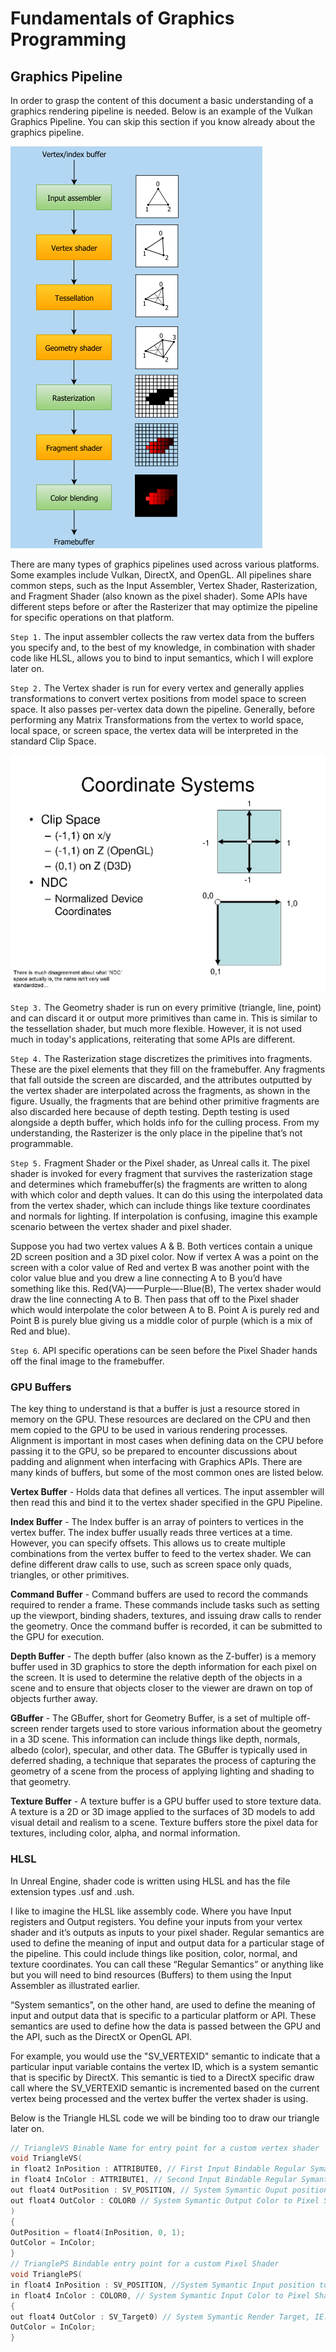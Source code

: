 # Fundamentals of Graphics Programming

## Graphics Pipeline

In order to grasp the content of this document a basic understanding of a graphics rendering pipeline is needed. Below is an example of the Vulkan Graphics
Pipeline. You can skip this section if you know already about the graphics pipeline.

![[Unreal Engine Render Dependency Graph/Diagrams/VulkanPipeLine.png]](https://github.com/staticJPL/Render-Dependency-Graph-Documentation/blob/08e9c57045b6a88b7918499961a3c2e2e23e83ff/Diagrams/VulkanPipeLine.png)

There are many types of graphics pipelines used across various platforms. Some examples include Vulkan, DirectX, and OpenGL. All pipelines share common steps, such as the Input Assembler, Vertex Shader, Rasterization, and Fragment Shader (also known as the pixel shader). Some APIs have different steps before or after the Rasterizer that may optimize the pipeline for specific operations on that platform.

`Step 1.` The input assembler collects the raw vertex data from the buffers you specify and, to the best of my knowledge, in combination with shader code like HLSL, allows you to bind to input semantics, which I will explore later on.

`Step 2.` The Vertex shader is run for every vertex and generally applies transformations to convert vertex positions from model space to screen space. It also passes per-vertex data down the pipeline. Generally, before performing any Matrix Transformations from the vertex to world space, local space, or screen space, the vertex data will be interpreted in the standard Clip Space.

![[Unreal Engine Render Dependency Graph/Diagrams/Coordinate Systems.png]](https://github.com/staticJPL/Render-Dependency-Graph-Documentation/blob/08e9c57045b6a88b7918499961a3c2e2e23e83ff/Diagrams/Coordinate%20Systems.png)

`Step 3.` The Geometry shader is run on every primitive (triangle, line, point) and can discard it or output more primitives than came in. This is similar to the tessellation shader, but much more flexible. However, it is not used much in today's applications, reiterating that some APIs are different.

`Step 4.` The Rasterization stage discretizes the primitives into fragments. These are the pixel elements that they fill on the framebuffer. Any fragments that fall outside the screen are discarded, and the attributes outputted by the vertex shader are interpolated across the fragments, as shown in the figure. Usually, the fragments that are behind other primitive fragments are also discarded here because of depth testing. Depth testing is used alongside a depth buffer, which holds info for the culling process. From my understanding, the Rasterizer is the only place in the pipeline that’s not programmable.

`Step 5.` Fragment Shader or the Pixel shader, as Unreal calls it. The pixel shader is invoked for every fragment that survives the rasterization stage and determines which framebuffer(s) the fragments are written to along with which color and depth values. It can do this using the interpolated data from the vertex shader, which can include things like texture coordinates and normals for lighting. If interpolation is confusing, imagine this example scenario between the vertex shader and pixel shader.

Suppose you had two vertex values A & B. Both vertices contain a unique 2D screen position and a 3D pixel color. Now if vertex A was a point on the screen with
a color value of Red and vertex B was another point with the color value blue and you drew a line connecting A to B you’d have something like this.
Red(VA)——Purple—-Blue(B), The vertex shader would draw the line connecting A to B. Then pass that off to the Pixel shader which would interpolate the color
between A to B. Point A is purely red and Point B is purely blue giving us a middle color of purple (which is a mix of Red and blue).

`Step 6`. API specific operations can be seen before the Pixel Shader hands off the final image to the framebuffer.

### GPU Buffers


The key thing to understand is that a buffer is just a resource stored in memory on the GPU. These resources are declared on the CPU and then mem copied to the GPU to be used in various rendering processes. Alignment is important in most cases when defining data on the CPU before passing it to the GPU, so be prepared to encounter discussions about padding and alignment when interfacing with Graphics APIs. There are many kinds of buffers, but some of the most common ones are listed below.

**Vertex Buffer** - Holds data that defines all vertices. The input assembler will then read this and bind it to the vertex shader specified in the GPU Pipeline.

**Index Buffer** - The Index buffer is an array of pointers to vertices in the vertex buffer. The index buffer usually reads three vertices at a time. However, you can specify offsets. This allows us to create multiple combinations from the vertex buffer to feed to the vertex shader. We can define different draw calls to use, such as screen space only quads, triangles, or other primitives.

**Command Buffer** - Command buffers are used to record the commands required to render a frame. These commands include tasks such as setting up the viewport, binding shaders, textures, and issuing draw calls to render the geometry. Once the command buffer is recorded, it can be submitted to the GPU for execution.

**Depth Buffer** - The depth buffer (also known as the Z-buffer) is a memory buffer used in 3D graphics to store the depth information for each pixel on the screen. It is used to determine the relative depth of the objects in a scene and to ensure that objects closer to the viewer are drawn on top of objects further away.

**GBuffer** - The GBuffer, short for Geometry Buffer, is a set of multiple off-screen render targets used to store various information about the geometry in a 3D scene. This information can include things like depth, normals, albedo (color), specular, and other data. The GBuffer is typically used in deferred shading, a technique that separates the process of capturing the geometry of a scene from the process of applying lighting and shading to that geometry.

**Texture Buffer** - A texture buffer is a GPU buffer used to store texture data. A texture is a 2D or 3D image applied to the surfaces of 3D models to add visual detail and realism to a scene. Texture buffers store the pixel data for textures, including color, alpha, and normal information.

### HLSL

In Unreal Engine, shader code is written using HLSL and has the file extension types .usf and .ush.

I like to imagine the HLSL like assembly code. Where you have Input registers and Output registers. You define your inputs from your vertex shader and it’s
outputs as inputs to your pixel shader. Regular semantics are used to define the meaning of input and output data for a particular stage of the pipeline. This
could include things like position, color, normal, and texture coordinates. You can call these “Regular Semantics” or anything like but you will need to bind
resources (Buffers) to them using the Input Assembler as illustrated earlier.

“System semantics”, on the other hand, are used to define the meaning of input and output data that is specific to a particular platform or API. These semantics
are used to define how the data is passed between the GPU and the API, such as the DirectX or OpenGL API.

For example, you would use the "SV_VERTEXID" semantic to indicate that a particular input variable contains the vertex ID, which is a system semantic that is
specific by DirectX. This semantic is tied to a DirectX specific draw call where the SV_VERTEXID semantic is incremented based on the current vertex being
processed and the vertex buffer the vertex shader is using.

Below is the Triangle HLSL code we will be binding too to draw our triangle later on.

```cpp
// TriangleVS Binable Name for entry point for a custom vertex shader
void TriangleVS(
in float2 InPosition : ATTRIBUTE0, // First Input Bindable Regular Symantic
in float4 InColor : ATTRIBUTE1, // Second Input Bindable Regular Symantic
out float4 OutPosition : SV_POSITION, // System Symantic Ouput position to Pixel Shader
out float4 OutColor : COLOR0 // System Symantic Output Color to Pixel Shader
)
{
OutPosition = float4(InPosition, 0, 1);
OutColor = InColor;
}
// TrianglePS Bindable entry point for a custom Pixel Shader
void TrianglePS(
in float4 InPosition : SV_POSITION, //System Symantic Input position to Pixel Shader
in float4 InColor : COLOR0, // System Symantic Input Color to Pixel Shader
{
out float4 OutColor : SV_Target0) // System Symantic Render Target, IE. The 2D texture resource Render to.
OutColor = InColor;
}
```
